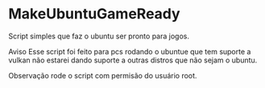 # MakeUbuntuGameReady
Script simples que faz o ubuntu ser pronto para jogos.

Aviso Esse script foi feito para pcs rodando o ubuntue que tem suporte a vulkan não estarei dando suporte a outras distros que não sejam o ubuntu.

Observação rode o script com permisão do usuário root.
